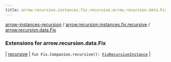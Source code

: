 ```yaml
---
title: arrow.recursion.instances.fix.recursive.arrow.recursion.data.Fix - arrow-instances-recursion
---
```


[arrow-instances-recursion](../../index.html) / [arrow.recursion.instances.fix.recursive](../index.html) / [arrow.recursion.data.Fix](./index.html)

### Extensions for arrow.recursion.data.Fix

| [recursive](recursive.html) | `fun Fix.Companion.recursive(): `[`FixRecursiveInstance`](../../arrow.recursion.instances/-fix-recursive-instance.html) |

